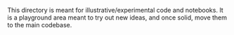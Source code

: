 This directory is meant for illustrative/experimental code and notebooks.
It is a playground area meant to try out new ideas, and once solid,
move them to the main codebase.


